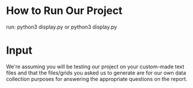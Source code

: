 # How to Run Our Project
run: python3 display.py or python3 display.py <filepath>
# Input
 We're assuming you will be testing our project on your custom-made text files and that the files/grids you asked us to generate are for our own data collection purposes for answering the appropriate questions on the report. 
